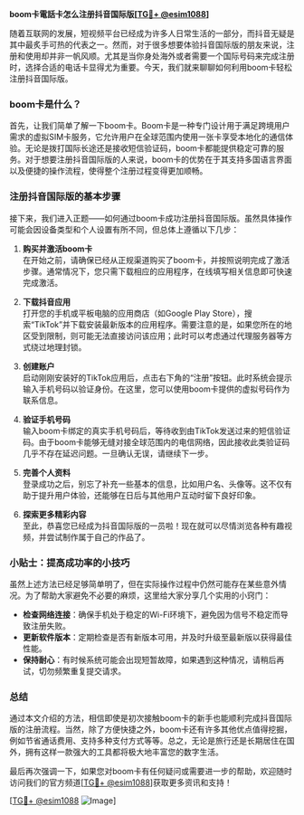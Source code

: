 **boom卡電話卡怎么注册抖音国际版[[TG💪+ @esim1088](https://t.me/s/esim1088)]**

随着互联网的发展，短视频平台已经成为许多人日常生活的一部分，而抖音无疑是其中最炙手可热的代表之一。然而，对于很多想要体验抖音国际版的朋友来说，注册和使用却并非一帆风顺。尤其是当你身处海外或者需要一个国际号码来完成注册时，选择合适的电话卡显得尤为重要。今天，我们就来聊聊如何利用boom卡轻松注册抖音国际版。

### boom卡是什么？

首先，让我们简单了解一下boom卡。Boom卡是一种专门设计用于满足跨境用户需求的虚拟SIM卡服务，它允许用户在全球范围内使用一张卡享受本地化的通信体验。无论是拨打国际长途还是接收短信验证码，boom卡都能提供稳定可靠的服务。对于想要注册抖音国际版的人来说，boom卡的优势在于其支持多国语言界面以及便捷的操作流程，使得整个注册过程变得更加顺畅。

### 注册抖音国际版的基本步骤

接下来，我们进入正题——如何通过boom卡成功注册抖音国际版。虽然具体操作可能会因设备类型和个人设置有所不同，但总体上遵循以下几步：

1. **购买并激活boom卡**  
   在开始之前，请确保已经从正规渠道购买了boom卡，并按照说明完成了激活步骤。通常情况下，您只需下载相应的应用程序，在线填写相关信息即可快速完成激活。

2. **下载抖音应用**  
   打开您的手机或平板电脑的应用商店（如Google Play Store），搜索“TikTok”并下载安装最新版本的应用程序。需要注意的是，如果您所在的地区受到限制，则可能无法直接访问该应用；此时可以考虑通过代理服务器等方式绕过地理封锁。

3. **创建账户**  
   启动刚刚安装好的TikTok应用后，点击右下角的“注册”按钮。此时系统会提示输入手机号码以验证身份。在这里，您可以使用boom卡提供的虚拟号码作为联系信息。

4. **验证手机号码**  
   输入boom卡绑定的真实手机号码后，等待收到由TikTok发送过来的短信验证码。由于boom卡能够无缝对接全球范围内的电信网络，因此接收此类验证码几乎不存在延迟问题。一旦确认无误，请继续下一步。

5. **完善个人资料**  
   登录成功之后，别忘了补充一些基本的信息，比如用户名、头像等。这不仅有助于提升用户体验，还能够在日后与其他用户互动时留下良好印象。

6. **探索更多精彩内容**  
   至此，恭喜您已经成为抖音国际版的一员啦！现在就可以尽情浏览各种有趣视频，并尝试制作属于自己的作品了。

### 小贴士：提高成功率的小技巧

虽然上述方法已经足够简单明了，但在实际操作过程中仍然可能存在某些意外情况。为了帮助大家避免不必要的麻烦，这里给大家分享几个实用的小窍门：

- **检查网络连接**：确保手机处于稳定的Wi-Fi环境下，避免因为信号不稳定而导致注册失败。
- **更新软件版本**：定期检查是否有新版本可用，并及时升级至最新版以获得最佳性能。
- **保持耐心**：有时候系统可能会出现短暂故障，如果遇到这种情况，请稍后再试，切勿频繁重复提交请求。

### 总结

通过本文介绍的方法，相信即使是初次接触boom卡的新手也能顺利完成抖音国际版的注册流程。当然，除了方便快捷之外，boom卡还有许多其他优点值得挖掘，例如节省通话费用、支持多种支付方式等等。总之，无论是旅行还是长期居住在国外，拥有这样一款强大的工具都将极大地丰富您的数字生活。

最后再次强调一下，如果您对boom卡有任何疑问或需要进一步的帮助，欢迎随时访问我们的官方频道[[TG💪+ @esim1088](https://t.me/s/esim1088)]获取更多资讯和支持！

[[TG💪+ @esim1088](https://t.me/s/esim1088) ![Image](https://i.postimg.cc/4NQfJmqS/Snipaste-2025-05-13-00-14-12.png)]